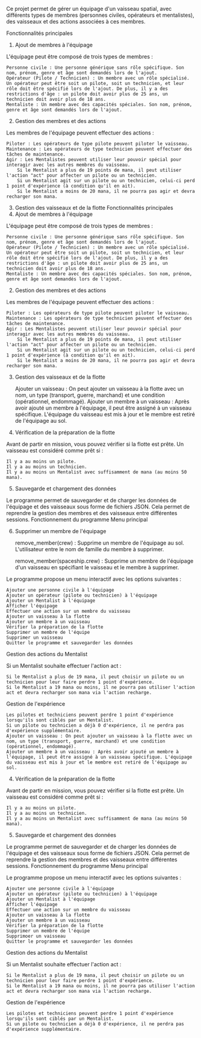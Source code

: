 Ce projet permet de gérer un équipage d'un vaisseau spatial, avec différents types de membres (personnes civiles, opérateurs et mentalistes), des vaisseaux et des actions associées à ces membres.

Fonctionnalités principales
1. Ajout de membres à l'équipage

L'équipage peut être composé de trois types de membres :

    Personne civile : Une personne générique sans rôle spécifique. Son nom, prénom, genre et âge sont demandés lors de l'ajout.
    Opérateur (Pilote / Technicien) : Un membre avec un rôle spécialisé. Un opérateur peut être soit un pilote, soit un technicien, et leur rôle doit être spécifié lors de l'ajout. De plus, il y a des restrictions d'âge : un pilote doit avoir plus de 25 ans, un technicien doit avoir plus de 18 ans.
    Mentaliste : Un membre avec des capacités spéciales. Son nom, prénom, genre et âge sont demandés lors de l'ajout.

2. Gestion des membres et des actions

Les membres de l'équipage peuvent effectuer des actions :

    Piloter : Les opérateurs de type pilote peuvent piloter le vaisseau.
    Maintenance : Les opérateurs de type technicien peuvent effectuer des tâches de maintenance.
    Agir : Les Mentalistes peuvent utiliser leur pouvoir spécial pour interagir avec les autres membres du vaisseau.
        Si le Mentalist a plus de 19 points de mana, il peut utiliser l'action "act" pour affecter un pilote ou un technicien.
        Si un Mentalist agit sur un pilote ou un technicien, celui-ci perd 1 point d'expérience (à condition qu'il en ait).
        Si le Mentalist a moins de 20 mana, il ne pourra pas agir et devra recharger son mana.

3. Gestion des vaisseaux et de la flotte
Fonctionnalités principales
1. Ajout de membres à l'équipage

L'équipage peut être composé de trois types de membres :

    Personne civile : Une personne générique sans rôle spécifique. Son nom, prénom, genre et âge sont demandés lors de l'ajout.
    Opérateur (Pilote / Technicien) : Un membre avec un rôle spécialisé. Un opérateur peut être soit un pilote, soit un technicien, et leur rôle doit être spécifié lors de l'ajout. De plus, il y a des restrictions d'âge : un pilote doit avoir plus de 25 ans, un technicien doit avoir plus de 18 ans.
    Mentaliste : Un membre avec des capacités spéciales. Son nom, prénom, genre et âge sont demandés lors de l'ajout.

2. Gestion des membres et des actions

Les membres de l'équipage peuvent effectuer des actions :

    Piloter : Les opérateurs de type pilote peuvent piloter le vaisseau.
    Maintenance : Les opérateurs de type technicien peuvent effectuer des tâches de maintenance.
    Agir : Les Mentalistes peuvent utiliser leur pouvoir spécial pour interagir avec les autres membres du vaisseau.
        Si le Mentalist a plus de 19 points de mana, il peut utiliser l'action "act" pour affecter un pilote ou un technicien.
        Si un Mentalist agit sur un pilote ou un technicien, celui-ci perd 1 point d'expérience (à condition qu'il en ait).
        Si le Mentalist a moins de 20 mana, il ne pourra pas agir et devra recharger son mana.

3. Gestion des vaisseaux et de la flotte

    Ajouter un vaisseau : On peut ajouter un vaisseau à la flotte avec un nom, un type (transport, guerre, marchand) et une condition (opérationnel, endommagé).
    Ajouter un membre à un vaisseau : Après avoir ajouté un membre à l'équipage, il peut être assigné à un vaisseau spécifique. L'équipage du vaisseau est mis à jour et le membre est retiré de l'équipage au sol.

4. Vérification de la préparation de la flotte

Avant de partir en mission, vous pouvez vérifier si la flotte est prête. Un vaisseau est considéré comme prêt si :

    Il y a au moins un pilote.
    Il y a au moins un technicien.
    Il y a au moins un Mentalist avec suffisamment de mana (au moins 50 mana).

5. Sauvegarde et chargement des données

Le programme permet de sauvegarder et de charger les données de l'équipage et des vaisseaux sous forme de fichiers JSON. Cela permet de reprendre la gestion des membres et des vaisseaux entre différentes sessions.
Fonctionnement du programme
Menu principal

6. Supprimer un membre de l'équipage

    remove_member(crew) : Supprime un membre de l'équipage au sol. L'utilisateur entre le nom de famille du membre à supprimer.

    remove_member(spaceship.crew) : Supprime un membre de l'équipage d'un vaisseau en spécifiant le vaisseau et le membre à supprimer.

Le programme propose un menu interactif avec les options suivantes :

    Ajouter une personne civile à l'équipage
    Ajouter un opérateur (pilote ou technicien) à l'équipage
    Ajouter un Mentalist à l'équipage
    Afficher l'équipage
    Effectuer une action sur un membre du vaisseau
    Ajouter un vaisseau à la flotte
    Ajouter un membre à un vaisseau
    Vérifier la préparation de la flotte
    Supprimer un membre de l'équipe
    Supprimer un vaisseau
    Quitter le programme et sauvegarder les données

Gestion des actions du Mentalist

Si un Mentalist souhaite effectuer l'action act :

    Si le Mentalist a plus de 19 mana, il peut choisir un pilote ou un technicien pour leur faire perdre 1 point d'expérience.
    Si le Mentalist a 19 mana ou moins, il ne pourra pas utiliser l'action act et devra recharger son mana via l'action recharge.

Gestion de l'expérience

    Les pilotes et techniciens peuvent perdre 1 point d'expérience lorsqu'ils sont ciblés par un Mentalist.
    Si un pilote ou technicien a déjà 0 d'expérience, il ne perdra pas d'expérience supplémentaire.
    Ajouter un vaisseau : On peut ajouter un vaisseau à la flotte avec un nom, un type (transport, guerre, marchand) et une condition (opérationnel, endommagé).
    Ajouter un membre à un vaisseau : Après avoir ajouté un membre à l'équipage, il peut être assigné à un vaisseau spécifique. L'équipage du vaisseau est mis à jour et le membre est retiré de l'équipage au sol.

4. Vérification de la préparation de la flotte

Avant de partir en mission, vous pouvez vérifier si la flotte est prête. Un vaisseau est considéré comme prêt si :

    Il y a au moins un pilote.
    Il y a au moins un technicien.
    Il y a au moins un Mentalist avec suffisamment de mana (au moins 50 mana).

5. Sauvegarde et chargement des données

Le programme permet de sauvegarder et de charger les données de l'équipage et des vaisseaux sous forme de fichiers JSON. Cela permet de reprendre la gestion des membres et des vaisseaux entre différentes sessions.
Fonctionnement du programme
Menu principal

Le programme propose un menu interactif avec les options suivantes :

    Ajouter une personne civile à l'équipage
    Ajouter un opérateur (pilote ou technicien) à l'équipage
    Ajouter un Mentalist à l'équipage
    Afficher l'équipage
    Effectuer une action sur un membre du vaisseau
    Ajouter un vaisseau à la flotte
    Ajouter un membre à un vaisseau
    Vérifier la préparation de la flotte
    Supprimer un membre de l'équipe
    Supprimoer un vaisseau
    Quitter le programme et sauvegarder les données

Gestion des actions du Mentalist

Si un Mentalist souhaite effectuer l'action act :

    Si le Mentalist a plus de 19 mana, il peut choisir un pilote ou un technicien pour leur faire perdre 1 point d'expérience.
    Si le Mentalist a 19 mana ou moins, il ne pourra pas utiliser l'action act et devra recharger son mana via l'action recharge.

Gestion de l'expérience

    Les pilotes et techniciens peuvent perdre 1 point d'expérience lorsqu'ils sont ciblés par un Mentalist.
    Si un pilote ou technicien a déjà 0 d'expérience, il ne perdra pas d'expérience supplémentaire.